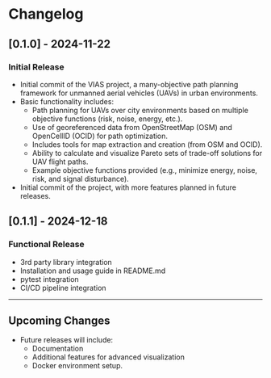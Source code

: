 # Changelog

## [0.1.0] - 2024-11-22
### Initial Release
- Initial commit of the VIAS project, a many-objective path planning framework for unmanned aerial vehicles (UAVs) in urban environments.
- Basic functionality includes:
  - Path planning for UAVs over city environments based on multiple objective functions (risk, noise, energy, etc.).
  - Use of georeferenced data from OpenStreetMap (OSM) and OpenCellID (OCID) for path optimization.
  - Includes tools for map extraction and creation (from OSM and OCID).
  - Ability to calculate and visualize Pareto sets of trade-off solutions for UAV flight paths.
  - Example objective functions provided (e.g., minimize energy, noise, risk, and signal disturbance).
- Initial commit of the project, with more features planned in future releases.

## [0.1.1] - 2024-12-18
### Functional Release
- 3rd party library integration
- Installation and usage guide in README.md
- pytest integration
- CI/CD pipeline integration

---

## Upcoming Changes
- Future releases will include:
  - Documentation
  - Additional features for advanced visualization
  - Docker environment setup.
